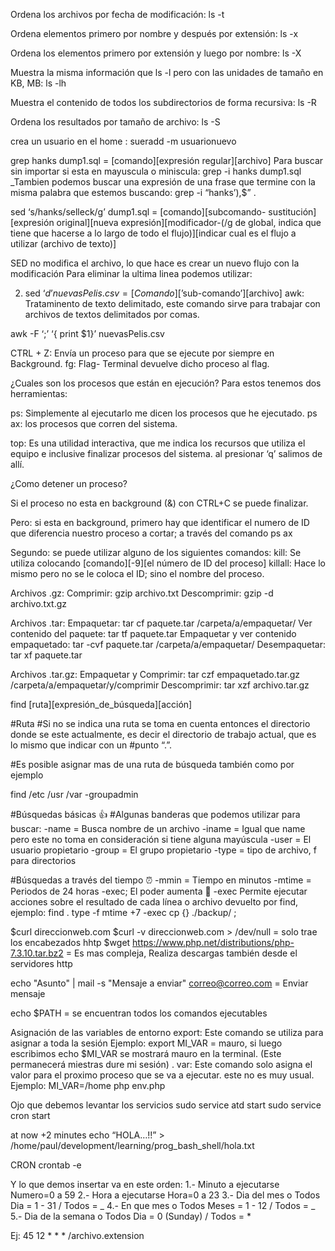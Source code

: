 Ordena los archivos por fecha de modificación: ls -t

Ordena elementos primero por nombre y después por extensión: ls -x

Ordena los elementos primero por extensión y luego por nombre: ls -X

Muestra la misma información que ls -l pero con las unidades de tamaño en KB, MB: ls -lh

Muestra el contenido de todos los subdirectorios de forma recursiva: ls -R

Ordena los resultados por tamaño de archivo: ls -S

crea un usuario en el home : sueradd -m usuarionuevo

<!-- busquedas con grep -->

grep hanks dump1.sql = [comando][expresión regular][archivo]
Para buscar sin importar si esta en mayuscula o miniscula:
grep -i hanks dump1.sql
\_Tambien podemos buscar una expresión de una frase que termine con la misma palabra que estemos buscando:
grep -i “hanks’),\$” .

<!-- sed -->

sed ‘s/hanks/selleck/g’ dump1.sql = [comando][subcomando- sustitución][expresión original][nueva expresión][modificador-(/g de global, indica que tiene que hacerse a lo largo de todo el flujo)][indicar cual es el flujo a utilizar (archivo de texto)]

SED no modifica el archivo, lo que hace es crear un nuevo flujo con la modificación
Para eliminar la ultima linea podemos utilizar:

2. sed ‘$d’ nuevasPelis.csv = [Comando][’$sub-comando’][archivo]
   awk: Trataminento de texto delimitado, este comando sirve para trabajar con archivos de textos delimitados por comas.

<!-- awk -->

awk -F ‘;’ ‘{ print \$1}’ nuevasPelis.csv

<!-- Procesos que se ejecutan en Background -->

CTRL + Z: Envía un proceso para que se ejecute por siempre en Background.
fg: Flag- Terminal devuelve dicho proceso al flag.

¿Cuales son los procesos que están en ejecución?
Para estos tenemos dos herramientas:

ps: Simplemente al ejecutarlo me dicen los procesos que he ejecutado. ps ax: los procesos que corren del sistema.

top: Es una utilidad interactiva, que me indica los recursos que utiliza el equipo e inclusive finalizar procesos del sistema.
al presionar ‘q’ salimos de allí.

¿Como detener un proceso?

Si el proceso no esta en background (&) con CTRL+C se puede finalizar.

Pero: si esta en background, primero hay que identificar el numero de ID que diferencia nuestro proceso a cortar; a través del comando ps ax

Segundo: se puede utilizar alguno de los siguientes comandos:
kill: Se utiliza colocando [comando][-9][el número de ID del proceso]
killall: Hace lo mismo pero no se le coloca el ID; sino el nombre del proceso.

<!-- Comprimir archivos y carpetas -->

Archivos .gz:
Comprimir: gzip archivo.txt
Descomprimir: gzip -d archivo.txt.gz

Archivos .tar:
Empaquetar: tar cf paquete.tar /carpeta/a/empaquetar/
Ver contenido del paquete: tar tf paquete.tar
Empaquetar y ver contenido empaquetado: tar -cvf paquete.tar /carpeta/a/empaquetar/
Desempaquetar: tar xf paquete.tar

Archivos .tar.gz:
Empaquetar y Comprimir: tar czf empaquetado.tar.gz /carpeta/a/empaquetar/y/comprimir
Descomprimir: tar xzf archivo.tar.gz

<!-- busqueda de archivos -->

find [ruta][expresión_de_búsqueda][acción]

#Ruta
#Si no se indica una ruta se toma en cuenta entonces el directorio donde se este actualmente, es decir el directorio de trabajo actual, que es lo mismo que indicar con un #punto “.”.

#Es posible asignar mas de una ruta de búsqueda también como por ejemplo

find /etc /usr /var -groupadmin

#Búsquedas básicas 👍
#Algunas banderas que podemos utilizar para buscar:
-name = Busca nombre de un archivo
-iname = Igual que name pero este no toma en consideración si tiene alguna mayúscula
-user = El usuario propietario
-group = El grupo propietario
-type = tipo de archivo, f para directorios

#Búsquedas a través del tiempo ⏰
-mmin = Tiempo en minutos
-mtime = Periodos de 24 horas
-exec; El poder aumenta 👊
-exec Permite ejecutar acciones sobre el resultado de cada línea o archivo devuelto por find, ejemplo:
find . type -f mtime +7 -exec cp {} ./backup/ \;

<!-- peticiones HTTP -->

$curl direccionweb.com
$curl -v direccionweb.com > /dev/null = solo trae los encabezados hhtp
\$wget https://www.php.net/distributions/php-7.3.10.tar.bz2 = Es mas compleja, Realiza descargas también desde el servidores http

<!-- Mailing -->

echo "Asunto" | mail -s "Mensaje a enviar" correo@correo.com = Enviar mensaje

<!-- Variables de Entorno -->

echo \$PATH = se encuentran todos los comandos ejecutables

Asignación de las variables de entorno
export: Este comando se utiliza para asignar a toda la sesión
Ejemplo: export MI_VAR = mauro, si luego escribimos echo \$MI_VAR se mostrará mauro en la terminal. (Este permanecerá miestras dure mi sesión)
.
var: Este comando solo asigna el valor para el proximo proceso que se va a ejecutar. este no es muy usual.
Ejemplo: MI_VAR=/home php env.php

<!-- cron at -->

Ojo que debemos levantar los servicios
sudo service atd start
sudo service cron start

at now +2 minutes
echo “HOLA…!!” > /home/paul/development/learning/prog_bash_shell/hola.txt

CRON
crontab -e

Y lo que demos insertar va en este orden:
1.- Minuto a ejecutarse Numero=0 a 59
2.- Hora a ejecutarse Hora=0 a 23
3.- Dia del mes o Todos Dia = 1 - 31 / Todos = _
4.- En que mes o Todos Meses = 1 - 12 / Todos = _
5.- Dia de la semana o Todos Dia = 0 (Sunday) / Todos = \*

Ej:
45 12 \* \* \* <Rutadelarchivo>/archivo.extension
